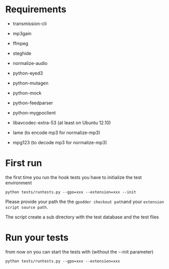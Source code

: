 # Requirements

 * transmission-cli
 * mp3gain
 * ffmpeg
 * steghide
 * normalize-audio
 * python-eyed3
 * python-mutagen
 * python-mock
 * python-feedparser
 * python-mygpoclient

 * libavcodec-extra-53 (at least on Ubuntu 12.10)
 * lame (to encode mp3 for normalize-mp3)
 * mpg123 (to decode mp3 for normalize-mp3)

# First run

the first time you run the hook tests you have to initialize the test environment

    python tests/runtests.py --gpo=xxx --extension=xxx --init

Please provide your path the the `gpodder checkout path`and your `extension script source path`.

The script create a sub directory with the test database and the test files


# Run your tests

from now on you can start the tests with (without the --init parameter)

    python tests/runtests.py --gpo=xxx --extension=xxx


